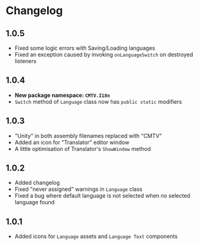 # Changelog

## 1.0.5

* Fixed some logic errors with Saving/Loading languages
* Fixed an exception caused by invoking `onLanguageSwitch` on destroyed listeners

## 1.0.4

* **New package namespace: `CMTV.I18n`**
* `Switch` method of `Language` class now has `public static` modifiers

## 1.0.3

* "Unity" in both assembly filenames replaced with "CMTV"
* Added an icon for "Translator" editor window
* A little optimisation of Translator's `ShowWindow` method

## 1.0.2

* Added changelog
* Fixed "never assigned" warnings in `Language` class
* Fixed a bug where default language is not selected when no selected language found

## 1.0.1

* Added icons for `Language` assets and `Language Text` components